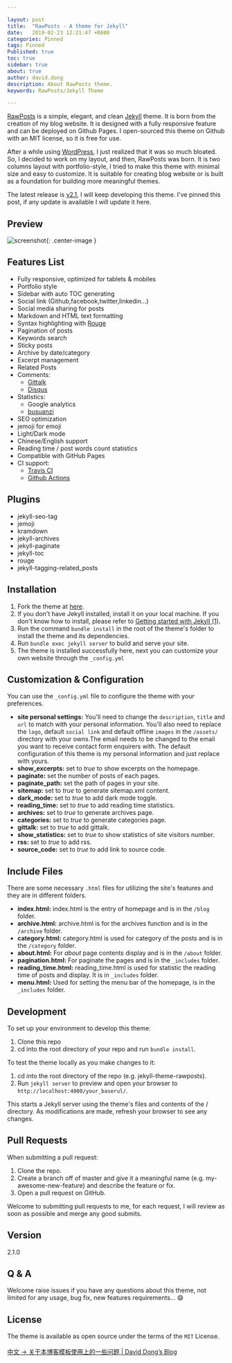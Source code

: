 ```yaml
---

layout: post
title:  "RawPosts - A theme for Jekyll"
date:   2019-02-23 12:21:47 +0800
categories: Pinned
tags: Pinned
Published: true
toc: true
sidebar: true
about: true
author: david.dong
description: About RawPosts theme.
keywords: RawPosts/Jekyll Theme 

---
```


[RawPosts](https://github.com/gangdong/jekyll-theme-rawposts/) is a simple, elegant, and clean [Jekyll](https://jekyllrb.com/) theme. It is born from the creation of my blog website. It is designed with a fully responsive feature and can be deployed on Github Pages. I open-sourced this theme on Github with an MIT license, so it is free for use.

After a while using [WordPress](https://wordpress.com/), I just realized that it was so much bloated. So, I decided to work on my layout, and then, RawPosts was born. It is two columns layout with portfolio-style, I tried to make this theme with minimal size and easy to customize. It is suitable for creating blog website or is built as a foundation for building more meaningful themes.

The latest release is [v2.1](https://github.com/gangdong/jekyll-theme-rawposts/releases), I will keep developing this theme. I've pinned this post, if any update is available I will update it here.

## Preview

![screenshot](https://cdn.jsdelivr.net/gh/gangdong/gangdong.github.io@dev/assets/screenshot.png){: .center-image }

## Features List

+ Fully responsive, optimized for tablets & mobiles
+ Portfolio style 
+ Sidebar with auto TOC generating
+ Social link (Github,facebook,twitter,linkedin...)
+ Social media sharing for posts
+ Markdown and HTML text formatting
+ Syntax highlighting with [Rouge](https://rubygems.org/gems/rouge)
+ Pagination of posts
+ Keywords search 
+ Sticky posts
+ Archive by date/category
+ Excerpt management
+ Related Posts 
+ Comments: 
  + [Gittalk](https://www.devdoc.cn/gitalk-guide.html) 
  + [Disqus](https://disqus.com/)
+ Statistics: 
  - Google analytics
  - [busuanzi](http://ibruce.info/2015/04/04/busuanzi/) 
+ SEO optimization
+ jemoji for emoji
+ Light/Dark mode 
+ Chinese/English support
+ Reading time / post words count statistics
+ Compatible with GitHub Pages
+ CI support: 
  + [Travis CI](https://www.travis-ci.com/) 
  + [Github Actions](https://docs.github.com/en/actions)

## Plugins

+ jekyll-seo-tag
+ jemoji
+ kramdown
+ jekyll-archives
+ jekyll-paginate
+ jekyll-toc
+ rouge
+ jekyll-tagging-related_posts

## Installation

1. Fork the theme at [here](https://github.com/gangdong/jekyll-theme-rawposts).
2. If you don't have Jekyll installed, install it on your local machine. If you don't know how to install, please refer to [Getting started with Jekyll (1)](https://gangdong.github.io/daviddong.github.io/web/2018/03/27/Web-jekyll-installation.html).
3. Run the command `bundle install` in the root of the theme's folder to install the theme and its dependencies.
4. Run `bundle exec jekyll server` to build and serve your site.
5. The theme is installed successfully here, next you can customize your own website through the `_config.yml`

## Customization & Configuration

You can use the `_config.yml` file to configure the theme with your preferences.

+ **site personal settings:**
  You'll need to change the `description`, `title` and `url` to match with your personal information. You'll also need to replace the `logo`, default `social link` and default offline `images` in the `/assets/` directory with your owns.The email needs to be changed to the email you want to receive contact form enquirers with. 
  The default configuration of this theme is my personal information and just replace with yours.
+ **show_excerpts:**
  set to *true* to show excerpts on the homepage.
+ **paginate:**
  set the number of posts of each pages.
+ **paginate_path:**
  set the path of pages in your site.
+ **sitemap:**
  set to *true* to generate sitemap.xml content.
+ **dark_mode:**
  set to *true* to add dark mode toggle.
+ **reading_time:**
  set to *true* to add reading time statistics.
+ **archives:**
  set to *true* to generate archives page. 
+ **categories:**
  set to *true* to generate categories page.
+ **gittalk:**
  set to *true* to add gittalk. 
+ **show_statistics:**
  set to *true* to show statistics of site visitors number.
+ **rss:**
  set to *true* to add rss.
+ **source_code:** 
  set to *true* to add link to source code.

## Include Files

There are some necessary `.html` files for utilizing the site's features and they are in different folders.

+ **index.html:**
  index.html is the entry of homepage and is in the `/blog` folder.
+ **archive.html:**
  archive.html is for the archives function and is in the `/archive` folder.
+ **category.html:**
  category.html is used for category of the posts and is in the `/category` folder.
+ **about.html:**
  For *about* page contents display and is in the `/about` folder.
+ **pagination.html:**
  For paginate the pages and is in the `_includes` folder.
+ **reading_time.html:**
  reading_time.html is used for statistic the reading time of posts and display. It is in `_includes` folder.
+ **menu.html:**
  Used for setting the menu bar of the homepage, is in the `_includes` folder.

## Development

To set up your environment to develop this theme:

1. Clone this repo
2. cd into the root directory of your repo and run `bundle install`.

To test the theme locally as you make changes to it:

1. cd into the root directory of the repo (e.g. jekyll-theme-rawposts).
2. Run `jekyll server` to preview and open your browser to `http://localhost:4000/your_baserul/`.

This starts a Jekyll server using the theme's files and contents of the / directory. As modifications are made, refresh your browser to see any changes.

## Pull Requests

When submitting a pull request:

1. Clone the repo.
2. Create a branch off of master and give it a meaningful name (e.g. my-awesome-new-feature) and describe the feature or fix.
3. Open a pull request on GitHub.

Welcome to submitting pull requests to me, for each request, I will review as soon as possible and merge any good submits.

## Version

2.1.0

## Q & A

Welcome raise issues if you have any questions about this theme, not limited for any usage, bug fix, new features requirements... :smile:   

## License

The theme is available as open source under the terms of the `MIT` License. 
<br><br>
[中文 -> ]()[关于本博客模板使用上的一些问题 | David Dong’s Blog](https://dqdongg.com/blog/web/2019/02/23/Blog-Template.html)